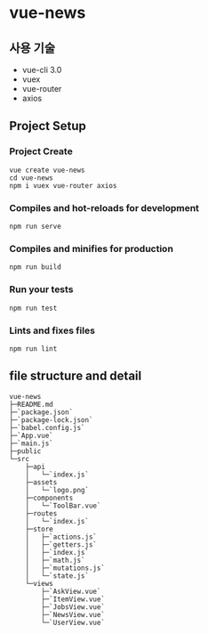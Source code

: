 # vue-news

## 사용 기술
* vue-cli 3.0
* vuex
* vue-router
* axios

## Project Setup
### Project Create
```
vue create vue-news
cd vue-news
npm i vuex vue-router axios
```

### Compiles and hot-reloads for development
```
npm run serve
```

### Compiles and minifies for production
```
npm run build
```

### Run your tests
```
npm run test
```

### Lints and fixes files
```
npm run lint
```

## file structure and detail
```tree
vue-news
├─README.md
├─`package.json`
├─`package-lock.json`
├─`babel.config.js`
├─`App.vue`
├─`main.js`
├─public
└─src
    ├─api
    │   └─`index.js`
    ├─assets
    │   └─`logo.png`
    ├─components
    │   └─`ToolBar.vue`
    ├─routes
    │   └─`index.js`
    ├─store
    │   ├─`actions.js`
    │   ├─`getters.js`
    │   ├─`index.js`
    │   ├─`math.js`
    │   ├─`mutations.js`
    │   └─`state.js`
    └─views
        ├─`AskView.vue`
        ├─`ItemView.vue`
        ├─`JobsView.vue`
        ├─`NewsView.vue`
        └─`UserView.vue`
```